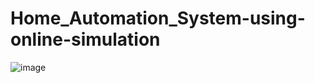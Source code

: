 # Home_Automation_System-using-online-simulation
![image](https://github.com/Suhani2678/Home_Automation_System-using-online-simulation/assets/105312111/eb542b76-c995-4442-945b-424620a843ce)
